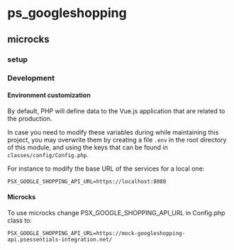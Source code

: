 # ps_googleshopping

## microcks

### setup
### Development

#### Environment customization

By default, PHP will define data to the Vue.js application that are related to the production.

In case you need to modify these variables during while maintaining this project, you may
overwrite them by creating a file `.env` in the root directory of this module, and using the
keys that can be found in `classes/config/Config.php`.

For instance to modify the base URL of the services for a local one:

```
PSX_GOOGLE_SHOPPING_API_URL=https://localhost:8080
```

#### Microcks

To use microcks change PSX_GOOGLE_SHOPPING_API_URL in Config.php class to:
```
PSX_GOOGLE_SHOPPING_API_URL=https://mock-googleshopping-api.psessentials-integration.net/
```
